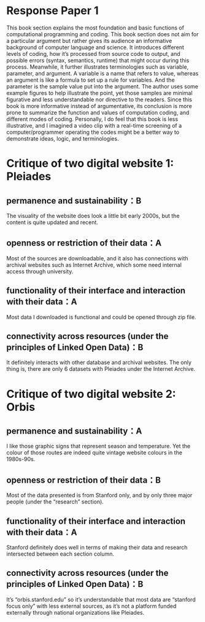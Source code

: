 # Response Paper 1
This book section explains the most foundation and basic functions of computational programming and coding. This book section does not aim for a particular argument but rather gives its audience an informative background of computer language and science. It introduces different levels of coding, how it’s processed from source code to output, and possible errors (syntax, semantics, runtime) that might occur during this process. Meanwhile, it further illustrates terminologies such as variable, parameter, and argument. A variable is a name that refers to value, whereas an argument is like a formula to set up a rule for variables. And the parameter is the sample value put into the argument. The author uses some example figures to help illustrate the point, yet those samples are minimal figurative and less understandable nor directive to the readers. Since this book is more informative instead of argumentative, its conclusion is more prone to summarize the function and values of computation coding, and different modes of coding. Personally, I do feel that this book is less illustrative, and I imagined a video clip with a real-time screening of a computer/programmer operating the codes might be a better way to demonstrate ideas, logic, and terminologies.

# Critique of two digital website 1: Pleiades
## permanence and sustainability：B
The visuality of the website does look a little bit early 2000s, but the content is quite updated and recent. 
## openness or restriction of their data：A
Most of the sources are downloadable, and it also has connections with archival websites such as Internet Archive, which some need internal access through university. 
## functionality of their interface and interaction with their data：A
Most data I downloaded is functional and could be opened through zip file. 
## connectivity across resources (under the principles of Linked Open Data)：B
It definitely interacts with other database and archival websites. The only thing is, there are only 6 datasets with Pleiades under the Internet Archive. 

# Critique of two digital website 2: Orbis
## permanence and sustainability：A
I like those graphic signs that represent season and temperature. Yet the colour of those routes are indeed quite vintage website colours in the 1980s-90s. 
## openness or restriction of their data：B
Most of the data presented is from Stanford only, and by only three major people (under the “research” section). 
## functionality of their interface and interaction with their data：A
Stanford definitely does well in terms of making their data and research intersected between each section column. 
## connectivity across resources (under the principles of Linked Open Data)：B
It’s “orbis.stanford.edu” so it’s understandable that most data are “stanford focus only” with less external sources, as it’s not a platform funded externally through national organizations like Pleiades. 
